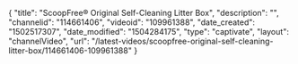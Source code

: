 {
    "title": "ScoopFree&reg; Original Self-Cleaning Litter Box",
    "description": "",
    "channelid": "114661406",
    "videoid": "109961388",
    "date_created": "1502517307",
    "date_modified": "1504284175",
    "type": "captivate",
    "layout": "channelVideo",
    "url": "\/latest-videos\/scoopfree-original-self-cleaning-litter-box\/114661406-109961388"
}
